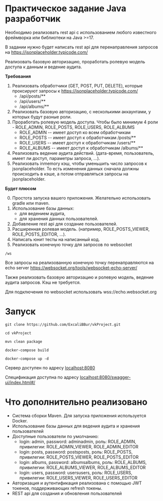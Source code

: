 # Практическое задание Java разработчик

Необходимо реализовать rest api с использованием любого известного фреймворка или библиотеки на Java >=17.

В задании нужно будет написать rest api для перенаправления запросов на https://jsonplaceholder.typicode.com/

Реализовать базовую авторизацию, проработать ролевую модель доступа к данным и ведение аудита.

**Требования**

1. Реализовать обработчики (GET, POST, PUT, DELETE), которые проксируют запросы к https://jsonplaceholder.typicode.com/
   * /api/posts/**
   * /api/users/**
   *  /api/albums/**
2. Реализовать базовую авторизацию, с несколькими аккаунтами, у которых будут разные роли.
3. Проработать ролевую модель доступа. Чтобы было минимум 4 роли - ROLE_ADMIN, ROLE_POSTS, ROLE_USERS, ROLE_ALBUMS
    * ROLE_ADMIN -- имеет доступ ко всем обработчикам
    * ROLE_POSTS -- имеет доступ к обработчикам /posts/**
    * ROLE_USERS -- имеет доступ к обработчикам /users/**
    * ROLE_ALBUMS -- имеет доступ к обработчикам /albums/**
4.  Реализовать ведение аудита действий. (дата-время, пользователь, имеет ли доступ, параметры запроса, ...).
5. Реализовать inmemory кэш, чтобы уменьшить число запросов к jsonplaceholder. То есть изменения данных сначала должны происходить в кэше, а потом отправляться запросы на jsonplaceholder.

**Будет плюсом**

0. Простота запуска вашего приложения. Желательно использовать gradle или maven.
1. Использование базы данных: 
    * для ведением аудита,
    * для хранения данных пользователей. 
2. Добавление rest api для создание пользователей.
3.  Расширенная ролевая модель. (например, ROLE_POSTS_VIEWER, ROLE_POSTS_EDITOR, ...).
4. Написать юнит тесты на написанный код.
5. Реализовать конечную точку для запросов по websocket
```http request
/ws
```
Все запросы на реализованную конечную точку перенаправляются на echo server https://websocket.org/tools/websocket-echo-server/

Также реализовать базовую авторизацию и ролевую модель, ведение аудита запросов. Кэш не требуется. 

Для подключения по websocket использовать wss://echo.websocket.org

# Запуск

```shell
git clone https://github.com/ExcaliBBur/vkProject.git

cd vkProject

mvn clean package

docker-compose build

docker-compose up -d
```

Сервер доступен по адресу [localhost:8080](http://localhost:8080/)

Спецификация доступна по адресу [localhost:8080/swagger-ui/index.html#/](http://localhost:8080/swagger-ui/index.html#/)

# Что дополнительно реализовано

- Система сборки Maven. Для запуска приложения используется Docker.
- Использование базы данных для ведения аудита и хранения пользователей
- Доступные пользователи по умолчанию: 
   * login: admin, password: adminadmin, роль: ROLE_ADMIN, привилегии: ROLE_ADMIN_VIEWER, ROLE_ADMIN_EDITOR
   * login: posts, password: postsposts, роль: ROLE_POSTS, привилегии: ROLE_POSTS_VIEWER, ROLE_POSTS_EDITOR
   * login: albums, password: albumsalbums, роль: ROLE_ALBUMS, привилегии: ROLE_ALBUMS_VIEWER, ROLE_ALBUMS_EDITOR
   * login: users, password: usersusers, роль: ROLE_USERS, привилегии: ROLE_USERS_VIEWER, ROLE_USERS_EDITOR
- Авторизация и аутентификация реализована с помощью JWT токенов, поддерживающих refresh токены. 
- REST api для создания и обновления пользователей
